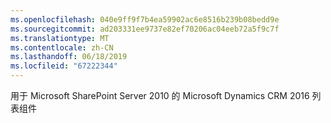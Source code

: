 ```yaml
---
ms.openlocfilehash: 040e9ff9f7b4ea59902ac6e8516b239b08bedd9e
ms.sourcegitcommit: ad203331ee9737e82ef70206ac04eeb72a5f9c7f
ms.translationtype: MT
ms.contentlocale: zh-CN
ms.lasthandoff: 06/18/2019
ms.locfileid: "67222344"
---
```

用于 Microsoft SharePoint Server 2010 的 Microsoft Dynamics CRM 2016 列表组件